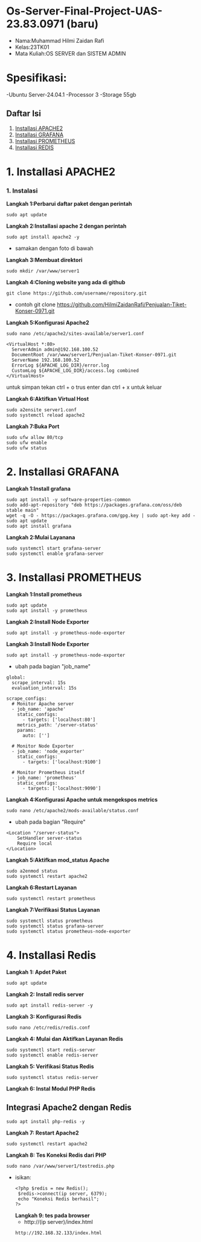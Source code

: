 # Os-Server-Final-Project-UAS-23.83.0971 (baru)

- Nama:Muhammad Hilmi Zaidan Rafi
- Kelas:23TK01
- Mata Kuliah:OS SERVER dan SISTEM ADMIN

# Spesifikasi:
 -Ubuntu Server-24.04.1
 -Processor 3 
 -Storage 55gb

## Daftar Isi
1. [Installasi APACHE2](#1-installasi-apache2)
2. [Installasi GRAFANA](#2-installasi-grafana)
3. [Installasi PROMETHEUS](#3-installasi-prometheus)
4. [Installasi REDIS](#4-installasi-redis)

# 1. Installasi APACHE2
### 1. Instalasi
**Langkah 1:Perbarui daftar paket dengan perintah**
```
sudo apt update
```

**Langkah 2:Installasi apache 2 dengan perintah**
```
sudo apt install apache2 -y
```
- samakan dengan foto di bawah

**Langkah 3:Membuat direktori**
```
sudo mkdir /var/www/server1
```
**Langkah 4:Cloning website yang ada di github**
```
git clone https://github.com/username/repository.git
```
- contoh git clone https://github.com/HilmiZaidanRafi/Penjualan-Tiket-Konser-0971.git

**Langkah 5:Konfigurasi Apache2**
```
sudo nano /etc/apache2/sites-available/server1.conf
```
```
<VirtualHost *:80>
  ServerAdmin admin@192.168.100.52
  DocumentRoot /var/www/server1/Penjualan-Tiket-Konser-0971.git
  ServerName 192.168.100.52
  ErrorLog ${APACHE_LOG_DIR}/error.log
  CustomLog ${APACHE_LOG_DIR}/access.log combined
</VirtualHost>
```

untuk simpan tekan ctrl + o trus enter dan ctrl + x untuk keluar

**Langkah 6:Aktifkan Virtual Host**
```
sudo a2ensite server1.conf
sudo systemctl reload apache2
```
**Langkah 7:Buka Port**
```
sudo ufw allow 80/tcp
sudo ufw enable
sudo ufw status
```

# 2. Installasi GRAFANA
**Langkah 1:Install grafana**
```
sudo apt install -y software-properties-common
sudo add-apt-repository "deb https://packages.grafana.com/oss/deb stable main"
wget -q -O - https://packages.grafana.com/gpg.key | sudo apt-key add -
sudo apt update
sudo apt install grafana
```

**Langkah 2:Mulai Layanana**
```
sudo systemctl start grafana-server
sudo systemctl enable grafana-server
```

# 3. Installasi PROMETHEUS
**Langkah 1:Install prometheus**
```
sudo apt update
sudo apt install -y prometheus
```

**Langkah 2:Install Node Exporter**
```
sudo apt install -y prometheus-node-exporter
```

**Langkah 3:Install Node Exporter**
```
sudo apt install -y prometheus-node-exporter
```
- ubah pada bagian "job_name"
```
global:
  scrape_interval: 15s
  evaluation_interval: 15s

scrape_configs:
  # Monitor Apache server
  - job_name: 'apache'
    static_configs:
      - targets: ['localhost:80']
    metrics_path: '/server-status'
    params:
      auto: ['']

  # Monitor Node Exporter
  - job_name: 'node_exporter'
    static_configs:
      - targets: ['localhost:9100']

  # Monitor Prometheus itself
  - job_name: 'prometheus'
    static_configs:
      - targets: ['localhost:9090']
```

**Langkah 4:Konfigurasi Apache untuk mengekspos metrics**
```
sudo nano /etc/apache2/mods-available/status.conf
```
- ubah pada bagian "Require"
```
<Location "/server-status">
    SetHandler server-status
    Require local
</Location>
```

**Langkah 5:Aktifkan mod_status Apache**
```
sudo a2enmod status
sudo systemctl restart apache2
```

**Langkah 6:Restart Layanan**
```
sudo systemctl restart prometheus
```

**Langkah 7:Verifikasi Status Layanan**
```
sudo systemctl status prometheus
sudo systemctl status grafana-server
sudo systemctl status prometheus-node-exporter
```
# 4. Installasi Redis
**Langkah 1: Apdet Paket**
```
sudo apt update
```

**Langkah 2: Install redis server**
```
sudo apt install redis-server -y
```

**Langkah 3: Konfigurasi Redis**
```
sudo nano /etc/redis/redis.conf
```

**Langkah 4: Mulai dan Aktifkan Layanan Redis**
```
sudo systemctl start redis-server
sudo systemctl enable redis-server
```

**Langkah 5: Verifikasi Status Redis**
```
sudo systemctl status redis-server
```

**Langkah 6: Instal Modul PHP Redis**
## Integrasi Apache2 dengan Redis
```
sudo apt install php-redis -y
```
**Langkah 7: Restart Apache2**
```
sudo systemctl restart apache2
```
**Langkah 8: Tes Koneksi Redis dari PHP**
```
sudo nano /var/www/server1/testredis.php
```
- isikan:
  ```
  <?php $redis = new Redis();
   $redis->connect(ip server, 6379);
   echo "Koneksi Redis berhasil";
  ?>
  ```
  **Langkah 9: tes pada browser**
  - http://(ip server)/index.html
  ```
  http://192.168.32.133/index.html
  ```
